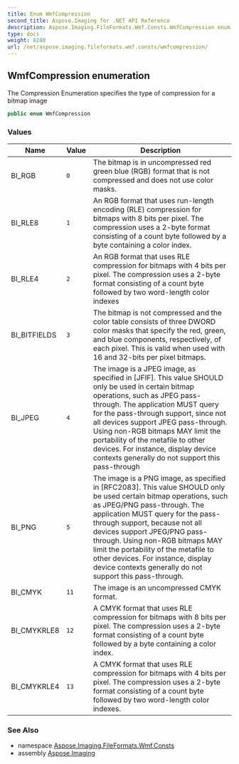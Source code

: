 ```yaml
---
title: Enum WmfCompression
second_title: Aspose.Imaging for .NET API Reference
description: Aspose.Imaging.FileFormats.Wmf.Consts.WmfCompression enum. The Compression Enumeration specifies the type of compression for a bitmap image
type: docs
weight: 8240
url: /net/aspose.imaging.fileformats.wmf.consts/wmfcompression/
---
```

## WmfCompression enumeration

The Compression Enumeration specifies the type of compression for a bitmap image

```csharp
public enum WmfCompression
```

### Values

| Name | Value | Description |
| --- | --- | --- |
| BI_RGB | `0` | The bitmap is in uncompressed red green blue (RGB) format that is not compressed and does not use color masks. |
| BI_RLE8 | `1` | An RGB format that uses run-length encoding (RLE) compression for bitmaps with 8 bits per pixel. The compression uses a 2-byte format consisting of a count byte followed by a byte containing a color index. |
| BI_RLE4 | `2` | An RGB format that uses RLE compression for bitmaps with 4 bits per pixel. The compression uses a 2-byte format consisting of a count byte followed by two word-length color indexes |
| BI_BITFIELDS | `3` | The bitmap is not compressed and the color table consists of three DWORD color masks that specify the red, green, and blue components, respectively, of each pixel. This is valid when used with 16 and 32-bits per pixel bitmaps. |
| BI_JPEG | `4` | The image is a JPEG image, as specified in [JFIF]. This value SHOULD only be used in certain bitmap operations, such as JPEG pass-through. The application MUST query for the pass-through support, since not all devices support JPEG pass-through. Using non-RGB bitmaps MAY limit the portability of the metafile to other devices. For instance, display device contexts generally do not support this pass-through |
| BI_PNG | `5` | The image is a PNG image, as specified in [RFC2083]. This value SHOULD only be used certain bitmap operations, such as JPEG/PNG pass-through. The application MUST query for the pass-through support, because not all devices support JPEG/PNG pass-through. Using non-RGB bitmaps MAY limit the portability of the metafile to other devices. For instance, display device contexts generally do not support this pass-through. |
| BI_CMYK | `11` | The image is an uncompressed CMYK format. |
| BI_CMYKRLE8 | `12` | A CMYK format that uses RLE compression for bitmaps with 8 bits per pixel. The compression uses a 2-byte format consisting of a count byte followed by a byte containing a color index. |
| BI_CMYKRLE4 | `13` | A CMYK format that uses RLE compression for bitmaps with 4 bits per pixel. The compression uses a 2-byte format consisting of a count byte followed by two word-length color indexes. |

### See Also

* namespace [Aspose.Imaging.FileFormats.Wmf.Consts](../../aspose.imaging.fileformats.wmf.consts/)
* assembly [Aspose.Imaging](../../)


